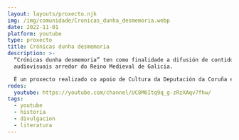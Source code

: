 ```yaml
---
layout: layouts/proxecto.njk
img: /img/comunidade/Cronicas_dunha_desmemoria.webp
date: 2022-11-01
platform: youtube
type: proxecto
title: Crónicas dunha desmemoria
description: >-
  “Crónicas dunha desmemoria” ten como finalidade a difusión de contidos
  audiovisuais arredor do Reino Medieval de Galicia.

  É un proxecto realizado co apoio de Cultura da Deputación da Coruña e a colaboración de Xerais.
redes:
  youtube: https://youtube.com/channel/UC8M6Itq9q_g-zRzXAqv7fhw/
tags:
  - youtube
  - historia
  - divulgacion
  - literatura
---
```

